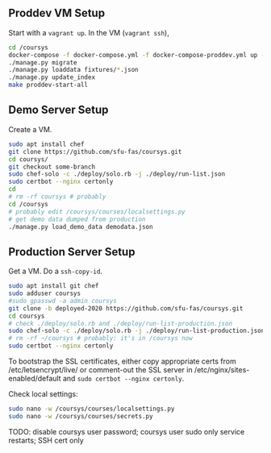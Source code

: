 ## Proddev VM Setup

Start with a `vagrant up`. In the VM (`vagrant ssh`),
```sh
cd /coursys
docker-compose -f docker-compose.yml -f docker-compose-proddev.yml up -d
./manage.py migrate
./manage.py loaddata fixtures/*.json
./manage.py update_index
make proddev-start-all
```

## Demo Server Setup

Create a VM.
```sh
sudo apt install chef
git clone https://github.com/sfu-fas/coursys.git
cd coursys/
git checkout some-branch
sudo chef-solo -c ./deploy/solo.rb -j ./deploy/run-list.json
sudo certbot --nginx certonly
cd
# rm -rf coursys # probably
cd /coursys
# probably edit /coursys/courses/localsettings.py
# get demo data dumped from production
./manage.py load_demo_data demodata.json 
```


## Production Server Setup

Get a VM. Do a `ssh-copy-id`.

```sh
sudo apt install git chef
sudo adduser coursys
#sudo gpasswd -a admin coursys
git clone -b deployed-2020 https://github.com/sfu-fas/coursys.git
cd coursys
# check ./deploy/solo.rb and ./deploy/run-list-production.json
sudo chef-solo -c ./deploy/solo.rb -j ./deploy/run-list-production.json
# rm -rf ~/coursys # probably: it's in /coursys now 
sudo certbot --nginx certonly
```

To bootstrap the SSL certificates, either copy appropriate certs from /etc/letsencrypt/live/
or comment-out the SSL server in /etc/nginx/sites-enabled/default and `sudo certbot --nginx certonly`.

Check local settings:
```sh
sudo nano -w /coursys/courses/localsettings.py
sudo nano -w /coursys/courses/secrets.py
```

TODO: disable coursys user password; coursys user sudo only service restarts; SSH cert only